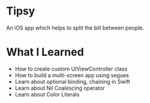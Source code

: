 # Tipsy

An iOS app which helps to split the bill between people.

# What I Learned

* How to create custom UIViewController class
* How to build a multi-screen app using segues
* Learn about optional binding, chaining in Swift
* Learn about Nil Coalescing operator
* Learn about Color Literals
